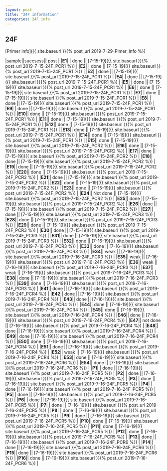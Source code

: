 ```yaml
---
layout: post
title: "24F information"
categories: 24F info
---
```


## 24F

[Primer info]({{ site.baseurl }}{% post_url 2019-7-29-Pimer_Info %})


|sample||succsess|| post |
|**E1**| | done || [7-15-19]({{ site.baseurl }}{% post_url 2019-7-15-24F_PCR1 %}) |
|**E2**| | done || [7-15-19]({{ site.baseurl }}{% post_url 2019-7-15-24F_PCR1 %}) |
|**E2**| | done || [7-15-19]({{ site.baseurl }}{% post_url 2019-7-15-24F_PCR1 %}) |
|**E4**| | done || [7-15-19]({{ site.baseurl }}{% post_url 2019-7-15-24F_PCR1 %}) |
|**E5**| | done || [7-15-19]({{ site.baseurl }}{% post_url 2019-7-15-24F_PCR1 %}) |
|**E6**| | done || [7-15-19]({{ site.baseurl }}{% post_url 2019-7-15-24F_PCR1 %}) |
|**E7**| | done || [7-15-19]({{ site.baseurl }}{% post_url 2019-7-15-24F_PCR1 %}) |
|**E8**| | done || [7-15-19]({{ site.baseurl }}{% post_url 2019-7-15-24F_PCR1 %}) |
|**E9**| | done || [7-15-19]({{ site.baseurl }}{% post_url 2019-7-15-24F_PCR1 %}) |
|**E10**|| done || [7-15-19]({{ site.baseurl }}{% post_url 2019-7-15-24F_PCR1 %}) |
|**E11**|| done || [7-15-19]({{ site.baseurl }}{% post_url 2019-7-15-24F_PCR1 %}) |
|**E12**|| done || [7-15-19]({{ site.baseurl }}{% post_url 2019-7-15-24F_PCR1 %}) |
|**E13**|| done || [7-15-19]({{ site.baseurl }}{% post_url 2019-7-15-24F_PCR1 %}) |
|**E14**|| done || [7-15-19]({{ site.baseurl }}{% post_url 2019-7-15-24F_PCR1 %}) |
|**E15**|| done || [7-15-19]({{ site.baseurl }}{% post_url 2019-7-15-24F_PCR2 %}) |
|**E16**|| done || [7-15-19]({{ site.baseurl }}{% post_url 2019-7-15-24F_PCR2 %}) |
|**E17**|| done || [7-15-19]({{ site.baseurl }}{% post_url 2019-7-15-24F_PCR2 %}) |
|**E18**|| done || [7-15-19]({{ site.baseurl }}{% post_url 2019-7-15-24F_PCR2 %}) |
|**E19**|| done || [7-15-19]({{ site.baseurl }}{% post_url 2019-7-15-24F_PCR2 %}) |
|**E20**|| done || [7-15-19]({{ site.baseurl }}{% post_url 2019-7-15-24F_PCR2 %}) |
|**E21**|| done || [7-15-19]({{ site.baseurl }}{% post_url 2019-7-15-24F_PCR2 %}) |
|**E22**|| done || [7-15-19]({{ site.baseurl }}{% post_url 2019-7-15-24F_PCR2 %}) |
|**E23**|| done || [7-15-19]({{ site.baseurl }}{% post_url 2019-7-15-24F_PCR2 %}) |
|**E24**|| Not done || [7-15-19]({{ site.baseurl }}{% post_url 2019-7-15-24F_PCR2 %}) |
|**E25**|| done || [7-15-19]({{ site.baseurl }}{% post_url 2019-7-15-24F_PCR2 %}) |
|**E26**|| done || [7-15-19]({{ site.baseurl }}{% post_url 2019-7-15-24F_PCR2 %}) |
|**E27**|| done || [7-15-19]({{ site.baseurl }}{% post_url 2019-7-15-24F_PCR3 %}) |
|**E28**|| done || [7-15-19]({{ site.baseurl }}{% post_url 2019-7-15-24F_PCR3 %}) |
|**E29**|| done || [7-15-19]({{ site.baseurl }}{% post_url 2019-7-15-24F_PCR3 %}) |
|**E30**|| done || [7-15-19]({{ site.baseurl }}{% post_url 2019-7-15-24F_PCR3 %}) |
|**E31**|| done || [7-15-19]({{ site.baseurl }}{% post_url 2019-7-15-24F_PCR3 %}) |
|**E32**|| done || [7-16-19]({{ site.baseurl }}{% post_url 2019-7-16-24F_PCR3 %}) |
|**E33**|| done || [7-16-19]({{ site.baseurl }}{% post_url 2019-7-16-24F_PCR3 %}) |
|**E34**|| weak || [7-16-19]({{ site.baseurl }}{% post_url 2019-7-16-24F_PCR3 %}) |
|**E35**|| weak || [7-16-19]({{ site.baseurl }}{% post_url 2019-7-16-24F_PCR3 %}) |
|**E36**|| weak || [7-16-19]({{ site.baseurl }}{% post_url 2019-7-16-24F_PCR3 %}) |
|**E37**|| weak || [7-16-19]({{ site.baseurl }}{% post_url 2019-7-16-24F_PCR3 %}) |
|**E38**|| done || [7-16-19]({{ site.baseurl }}{% post_url 2019-7-16-24F_PCR3 %}) |
|**E39**|| done || [7-16-19]({{ site.baseurl }}{% post_url 2019-7-16-24F_PCR3 %}) |
|**E41**|| done || [7-16-19]({{ site.baseurl }}{% post_url 2019-7-16-24F_PCR4 %}) |
|**E42**|| done || [7-16-19]({{ site.baseurl }}{% post_url 2019-7-16-24F_PCR4 %}) |
|**E43**|| done || [7-16-19]({{ site.baseurl }}{% post_url 2019-7-16-24F_PCR4 %}) |
|**E44**|| done || [7-16-19]({{ site.baseurl }}{% post_url 2019-7-16-24F_PCR4 %}) |
|**E45**|| done || [7-16-19]({{ site.baseurl }}{% post_url 2019-7-16-24F_PCR4 %}) |
|**E46**|| done || [7-16-19]({{ site.baseurl }}{% post_url 2019-7-16-24F_PCR4 %}) |
|**E47**|| not done || [7-16-19]({{ site.baseurl }}{% post_url 2019-7-16-24F_PCR4 %}) |
|**E48**|| done || [7-16-19]({{ site.baseurl }}{% post_url 2019-7-16-24F_PCR4 %}) |
|**E49**|| done || [7-16-19]({{ site.baseurl }}{% post_url 2019-7-16-24F_PCR4 %}) |
|**E50**|| done || [7-16-19]({{ site.baseurl }}{% post_url 2019-7-16-24F_PCR4 %}) |
|**E51**|| done || [7-16-19]({{ site.baseurl }}{% post_url 2019-7-16-24F_PCR4 %}) |
|**E52**|| weak || [7-16-19]({{ site.baseurl }}{% post_url 2019-7-16-24F_PCR4 %}) |
|**E53**|| done || [7-16-19]({{ site.baseurl }}{% post_url 2019-7-16-24F_PCR6 %}) |
|**E54**|| done || [7-16-19]({{ site.baseurl }}{% post_url 2019-7-16-24F_PCR6 %}) |
|**P1**| | done || [7-16-19]({{ site.baseurl }}{% post_url 2019-7-16-24F_PCR5 %}) |
|**P2**| | done || [7-16-19]({{ site.baseurl }}{% post_url 2019-7-16-24F_PCR5 %}) |
|**P3**| | done || [7-16-19]({{ site.baseurl }}{% post_url 2019-7-16-24F_PCR5 %}) |
|**P4**| | done || [7-16-19]({{ site.baseurl }}{% post_url 2019-7-16-24F_PCR5 %}) |
|**P5**| | done || [7-16-19]({{ site.baseurl }}{% post_url 2019-7-16-24F_PCR5 %}) |
|**P6**| | done || [7-16-19]({{ site.baseurl }}{% post_url 2019-7-16-24F_PCR5 %}) |
|**P7**| | done || [7-16-19]({{ site.baseurl }}{% post_url 2019-7-16-24F_PCR5 %}) |
|**P8**| | done || [7-16-19]({{ site.baseurl }}{% post_url 2019-7-16-24F_PCR5 %}) |
|**P9**| | done || [7-16-19]({{ site.baseurl }}{% post_url 2019-7-16-24F_PCR5 %}) |
|**P10**|| done || [7-16-19]({{ site.baseurl }}{% post_url 2019-7-16-24F_PCR5 %}) |
|**P11**|| done || [7-16-19]({{ site.baseurl }}{% post_url 2019-7-16-24F_PCR5 %}) |
|**P12**|| done || [7-16-19]({{ site.baseurl }}{% post_url 2019-7-16-24F_PCR5 %}) |
|**P13**|| done || [7-16-19]({{ site.baseurl }}{% post_url 2019-7-16-24F_PCR6 %}) |
|**P14**|| done || [7-16-19]({{ site.baseurl }}{% post_url 2019-7-16-24F_PCR6 %}) |
|**P15**|| done || [7-16-19]({{ site.baseurl }}{% post_url 2019-7-16-24F_PCR6 %}) |
|**P16**|| done || [7-16-19]({{ site.baseurl }}{% post_url 2019-7-16-24F_PCR6 %}) |